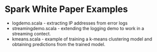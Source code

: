 # Spark White Paper Examples

 *  logdemo.scala - extracting IP addresses from error logs
 *  streamingdemo.scala - extending the logging demo to work in a streaming contect.
 *  kmeans.scala - example of training a k-means clustering model and obtaining predictions from the trained model. 
